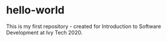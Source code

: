 # hello-world
This is my first repository - created for Introduction to Software Development at Ivy Tech 2020.
